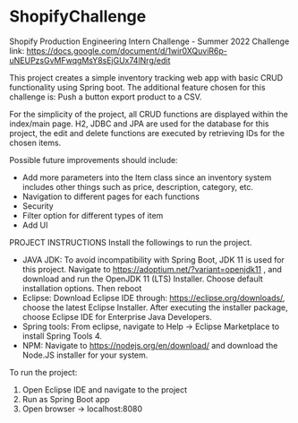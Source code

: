 # ShopifyChallenge
Shopify Production Engineering Intern Challenge - Summer 2022
Challenge link: https://docs.google.com/document/d/1wir0XQuviR6p-uNEUPzsGvMFwqgMsY8sEjGUx74lNrg/edit

This project creates a simple inventory tracking web app with basic CRUD functionality using Spring boot. 
The additional feature chosen for this challenge is: Push a button export product to a CSV.

For the simplicity of the project, all CRUD functions are displayed within the index/main page.
H2, JDBC and JPA are used for the database for this project, the edit and delete functions are executed by retrieving IDs for the chosen items.

Possible future improvements should include:
+ Add more parameters into the Item class since an inventory system includes other things such as price, description, category, etc.
+ Navigation to different pages for each functions
+ Security 
+ Filter option for different types of item
+ Add UI

PROJECT INSTRUCTIONS
Install the followings to run the project. 
+ JAVA JDK: 
To avoid incompatibility with Spring Boot, JDK 11 is used for this project. 
Navigate to https://adoptium.net/?variant=openjdk11 , and  download and run the OpenJDK 11 (LTS) Installer. Choose default installation options. Then reboot
+ Eclipse: 
Download Eclipse IDE through: https://eclipse.org/downloads/, choose the latest Eclipse Installer. After executing the installer package, choose Eclipse IDE for Enterprise Java Developers.
+ Spring tools: 
From eclipse, navigate to Help -> Eclipse Marketplace to install Spring Tools 4. 
+ NPM: 
Navigate to https://nodejs.org/en/download/ and download the Node.JS installer for your system.

To run the project:
1.	Open Eclipse IDE and navigate to the project
2.	Run as Spring Boot app
3.	Open browser -> localhost:8080

